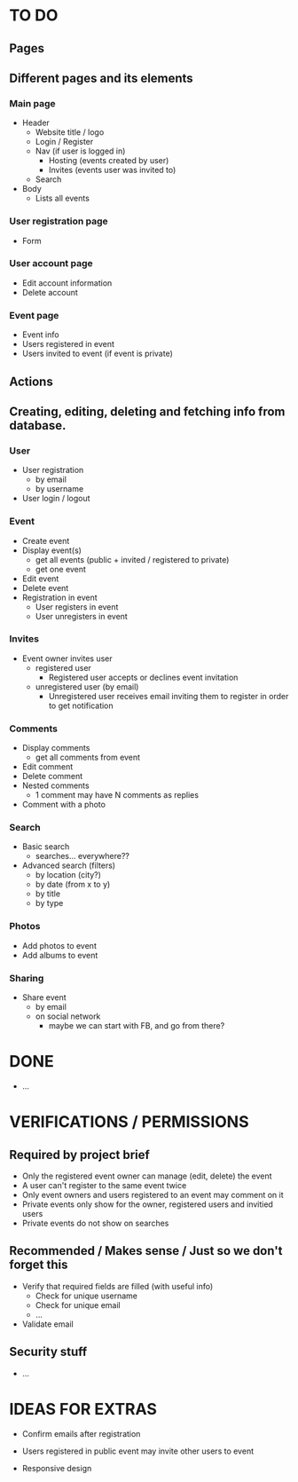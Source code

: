 # TO DO

## Pages
## Different pages and its elements

### Main page
* Header
	* Website title / logo
	* Login / Register
	* Nav (if user is logged in)
		* Hosting (events created by user)
		* Invites (events user was invited to)
	* Search
* Body
	* Lists all events

### User registration page
* Form

### User account page
* Edit account information
* Delete account

### Event page
* Event info
* Users registered in event
* Users invited to event (if event is private)


Actions
---------
Creating, editing, deleting and fetching info from database.
---------

### User
* User registration
	* by email
	* by username
* User login / logout

### Event
* Create event
* Display event(s)
	* get all events (public + invited / registered to private)
	* get one event
* Edit event
* Delete event
* Registration in event
	* User registers in event
	* User unregisters in event

### Invites
* Event owner invites user
	* registered user
		* Registered user accepts or declines event invitation
	* unregistered user (by email)
		* Unregistered user receives email inviting them to register in order to get notification

### Comments
* Display comments
	* get all comments from event
* Edit comment
* Delete comment
* Nested comments
	* 1 comment may have N comments as replies
* Comment with a photo

### Search
* Basic search
	* searches… everywhere??
* Advanced search (filters)
	* by location (city?)
	* by date (from x to y)
	* by title
	* by type

### Photos
* Add photos to event
* Add albums to event

### Sharing
* Share event
	* by email
	* on social network
		* maybe we can start with FB, and go from there?



# DONE

* ...



# VERIFICATIONS / PERMISSIONS

## Required by project brief
* Only the registered event owner can manage (edit, delete) the event
* A user can't register to the same event twice
* Only event owners and users registered to an event may comment on it
* Private events only show for the owner, registered users and invitied users
* Private events do not show on searches

## Recommended / Makes sense / Just so we don't forget this
* Verify that required fields are filled (with useful info)
	* Check for unique username
	* Check for unique email
	* ...
* Validate email

## Security stuff
* ...



# IDEAS FOR EXTRAS

* Confirm emails after registration

* Users registered in public event may invite other users to event

* Responsive design
